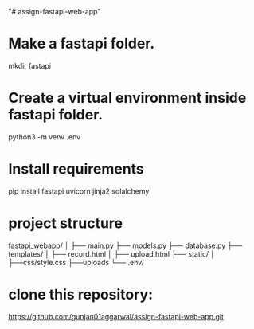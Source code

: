 "# assign-fastapi-web-app" 

# Make a fastapi folder.
 mkdir fastapi
# Create a virtual environment inside fastapi folder.
 python3 -m venv .env

# Install requirements
pip install fastapi uvicorn jinja2 sqlalchemy

# project structure
fastapi_webapp/
│
├── main.py
├── models.py
├── database.py
├── templates/
│   ├── record.html
│   ├── upload.html
├── static/
│   ├──css/style.css
    ├──uploads
└── .env/

# clone this repository:
https://github.com/gunjan01aggarwal/assign-fastapi-web-app.git



